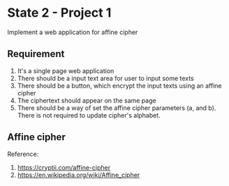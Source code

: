 # State 2 - Project 1
Implement a web application for affine cipher
## Requirement
1. It's a single page web application
1. There should be a input text area for user to input some texts
1. There should be a button, which encrypt the input texts using an affine cipher
1. The ciphertext should appear on the same page
1. There should be a way of set the affine cipher parameters (a, and b). There is not required to update cipher's alphabet. 

## Affine cipher
Reference: 
1. https://cryptii.com/affine-cipher
1. https://en.wikipedia.org/wiki/Affine_cipher